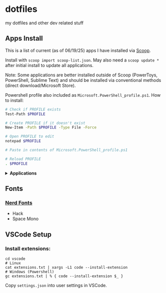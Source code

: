 # dotfiles

my dotfiles and other dev related stuff

## Apps Install

This is a list of current (as of 06/19/25) apps I have installed via [Scoop](https://scoop.sh).

Install with `scoop import scoop-list.json`. May also need a `scoop update *` after initial install to update all applications.

Note: Some applications are better installed outside of Scoop (PowerToys, PowerShell, Sublime Text) and should be installed via conventional methods (direct download/Microsoft Store).

Powershell profile also included as `Microsoft.PowerShell_profile.ps1`. How to install:

```sh
# Check if PROFILE exists
Test-Path $PROFILE

# Create PROFILE if it doesn't exist
New-Item -Path $PROFILE -Type File -Force

# Open PROFILE to edit
notepad $PROFILE

# Paste in contents of Microsoft.PowerShell_profile.ps1

# Reload PROFILE
. $PROFILE
```

<details>
<summary><strong>Applications</strong></summary>

## 🌐 Web Browsers

- **[Chromium](https://github.com/chromium/chromium)**

<details>
<summary><strong>Extensions</strong></summary>

- Adguard
- Bitwarden
- DarkReader
- Base64 Decoder
- Decentraleyes
- Google Analytics Opt-Out
- I still don't care about cookies
- UBlock Origin Lite
- Don't Track Me Google
- Enhancer For Youtube
- Humble New Tab Page
- Modern for Wikipedia
- Return Youtube Dislike
- SponsorBlock

</details>

## 📝 Text Editors & IDEs

- **[VSCode](https://github.com/microsoft/vscode)**
- **[Sublime Text](https://www.sublimetext.com/)**
- **[micro](https://github.com/zyedidia/micro)**

## 📋 Text Expansion

- **[Espanso](https://github.com/espanso/espanso)**

## 📚 Reading & Note-Taking

- **[Obsidian](https://obsidian.md/)**
- **[FBReader](https://fbreader.org/)**

## 🎵 Media & Entertainment

- **[Spotify](https://www.spotify.com/)**
- **[mpvNet](https://github.com/stax76/mpv.net)**
- **[Discord](https://discord.com/)**

## 📺 TV & Streaming

- **[OpenTV](https://opentv.github.io/)**

## 🛠 System Utilities

- **[PowerToys](https://github.com/microsoft/PowerToys)**
- **[FlowLauncher](https://github.com/Flow-Launcher/Flow.Launcher)**
- **[AltSnap](https://github.com/RamonUnch/AltSnap)**
- **[TranslucentTB](https://github.com/TranslucentTB/TranslucentTB)**

## 🖼 Media & Graphics

- **[ShareX](https://github.com/ShareX/ShareX)**
- **[Paint.NET](https://www.getpaint.net/)**

## 🔍 Search & File Management

- **[Everything](https://www.voidtools.com/)**
- **[WinSCP](https://winscp.net/)**

## 🌐 Network, Security, & Backup

- **[Mullvad](https://mullvad.net/)**
- **[BlueBubbles](https://github.com/BlueBubblesApp/BlueBubbles-Server)**
- **[TailScale](https://tailscale.com/)**
- **[Syncthing](https://github.com/syncthing/syncthing)**

## 🎨 Terminal & Shell

> Remember to install PowerShell profile!

- **[fd](https://github.com/sharkdp/fd)**
- **[fzf](https://github.com/junegunn/fzf)**
- **[PowerShell](https://github.com/PowerShell/PowerShell)**
- **[ripgrep](https://github.com/BurntSushi/ripgrep)**
- **[Starship](https://github.com/starship/starship)**
- **[Zoxide](https://github.com/ajeetdsouza/zoxide)**

## 🔤 Fonts

- **[Nerd Fonts](https://github.com/ryanoasis/nerd-fonts)** (SpaceMono and Hack)

</details>

## Fonts

### [Nerd Fonts](https://www.nerdfonts.com/font-downloads)

- Hack
- Space Mono

## VSCode Setup

### Install extensions:

```shell
cd vscode
# Linux
cat extensions.txt | xargs -L1 code --install-extension
# Windows (Powershell)
gc extensions.txt | % { code --install-extension $_ }
```

Copy `settings.json` into user settings in VSCode.

